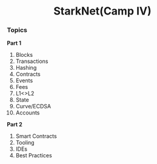 <h1 align="center">StarkNet(Camp IV)</h1>

### Topics
**Part 1**
<ol>
    <li><a>Blocks</a></a>
    <li><a>Transactions</a></a>
    <li><a>Hashing</a></a>
    <li><a>Contracts</a></a>
    <li><a>Events</a></a>
    <li><a>Fees</a></a>
    <li><a>L1<>L2</a></a>
    <li><a>State</a></a>
    <li><a>Curve/ECDSA</a></a>
    <li><a>Accounts</a></a>
</ol>

**Part 2**
<ol>
    <li><a>Smart Contracts</a></a>
    <li><a>Tooling</a></a>
    <li><a>IDEs</a></a>
    <li><a>Best Practices</a></a>
</ol>